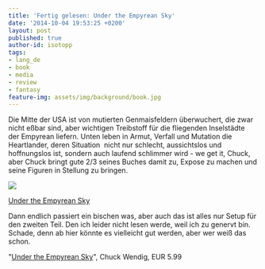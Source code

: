 ```yaml
---
title: 'Fertig gelesen: Under the Empyrean Sky'
date: '2014-10-04 19:53:25 +0200'
layout: post
published: true
author-id: isotopp
tags:
- lang_de
- book
- media
- review
- fantasy
feature-img: assets/img/background/book.jpg
---
```

Die Mitte der USA ist von mutierten Genmaisfeldern überwuchert, die zwar nicht eßbar sind, aber wichtigen Treibstoff für die fliegenden Inselstädte der Empyrean liefern. Unten leben in Armut, Verfall und Mutation die Heartlander, deren Situation  nicht nur schlecht, aussichtslos und hoffnungslos ist, sondern auch laufend schlimmer wird - we get it, Chuck, aber Chuck bringt gute 2/3 seines Buches damit zu, Expose zu machen und seine Figuren in Stellung zu bringen.

[![](/uploads/2014/10/empyrean.jpg)](https://www.amazon.de/Under-Empyrean-Heartland-Trilogy-English-ebook/dp/B00C7XTOOG)

[Under the Empyrean Sky](https://www.amazon.de/Under-Empyrean-Heartland-Trilogy-English-ebook/dp/B00C7XTOOG)

Dann endlich passiert ein bischen was, aber auch das ist alles nur Setup für den zweiten Teil. Den ich leider nicht lesen werde, weil ich zu genervt bin. Schade, denn ab hier könnte es vielleicht gut werden, aber wer weiß das schon.

"[Under the Empyrean Sky](https://www.amazon.de/Under-Empyrean-Heartland-Trilogy-English-ebook/dp/B00C7XTOOG)", Chuck Wendig, EUR 5.99
